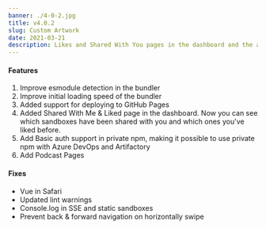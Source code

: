 ```yaml
---
banner: ./4-0-2.jpg
title: v4.0.2
slug: Custom Artwork
date: 2021-03-21
description: Likes and Shared With You pages in the dashboard and the ability to publish to GitHub Pages
---
```


#### Features

1. Improve esmodule detection in the bundler
2. Improve initial loading speed of the bundler
3. Added support for deploying to GitHub Pages
4. Added Shared With Me & Liked page in the dashboard. Now you can see which sandboxes have been shared with you and which ones you've liked before. 
5. Add Basic auth support in private npm, making it possible to use private npm with Azure DevOps and Artifactory
6. Add Podcast Pages 



#### Fixes
- Vue in Safari 
- Updated lint warnings 
- Console.log in SSE and static sandboxes 
- Prevent back & forward navigation on horizontally swipe 
